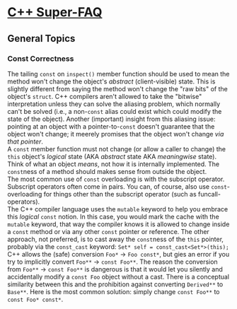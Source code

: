 # [C++ Super-FAQ][homepage]

[homepage]: https://isocpp.org/wiki/faq

## General Topics

### Const Correctness

The tailing `const` on `inspect()` member function should be used to mean the
 method won't change the object's *abstract* (client-visible) state. This is
 slightly different from saying the method won't change the "raw bits" of the
 object's `struct`. C++ compilers aren't allowed to take the "bitwise"
 interpretation unless they can solve the aliasing problem, which normally can't
 be solved (i.e., a non-`const` alias could exist which could modify the state
 of the object). Another (important) insight from this aliasing issue: pointing
 at an object with a pointer-to-`const` doesn't guarantee that the object won't
 change; it meerely promises that the object won't change *via that
 pointer*.<br>
A `const` member function must not change (or allow a caller to change) the
 `this` object's *logical* state (AKA *abstract* state AKA *meaningwise* state).
 Think of what an object *means*, not how it is internally implemented. The
 `const`ness of a method should makes sense from outside the object.<br>
The most common use of `const` overloading is with the subscript operator.
 Subscript operators often come in pairs. You can, of course, also use
 `const`-overloading for things other than the subscript operator (such as
 funcall-operators).<br>
The C++ compiler language uses the `mutable` keyword to help you embrace this
 *logical* `const` notion. In this case, you would mark the cache with the
 `mutable` keyword, that way the compiler knows it is allowed to change inside a
 `const` method or via any other `const` pointer or reference. The other
 approach, not preferred, is to cast away the `const`ness of the `this` pointer,
 probably via the `const_cast` keyword:
 `Set* self = const_cast<Set*>(this);`<br>
C++ allows the (safe) conversion `Foo*` → `Foo const*`, but gies an error if you
 try to implicitly convert `Foo**` → `const Foo**`. The reason the conversion
 from `Foo**` → `const Foo**` is dangerous is that it would let you silently and
 accidentally modify a `const Foo` object without a cast. There is a conceptual
 similarity between this and the prohibition against converting `Derived**` to
 `Base**`. Here is the most common solution: simply change `const Foo**` to
 `const Foo* const*`.

